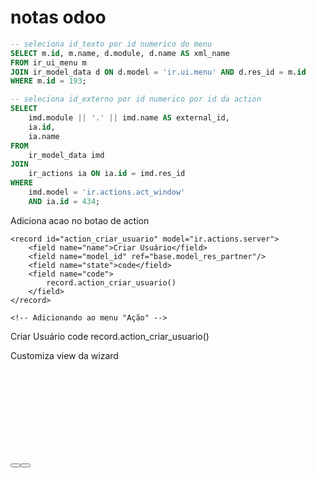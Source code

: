 # notas odoo


```sql
-- seleciona id_texto por id numerico do menu
SELECT m.id, m.name, d.module, d.name AS xml_name
FROM ir_ui_menu m
JOIN ir_model_data d ON d.model = 'ir.ui.menu' AND d.res_id = m.id
WHERE m.id = 193;
```

```sql
-- seleciona id_externo por id numerico por id da action
SELECT
    imd.module || '.' || imd.name AS external_id,
    ia.id,
    ia.name
FROM
    ir_model_data imd
JOIN
    ir_actions ia ON ia.id = imd.res_id
WHERE
    imd.model = 'ir.actions.act_window'
    AND ia.id = 434;
```

Adiciona acao no botao de action


    <record id="action_criar_usuario" model="ir.actions.server">
        <field name="name">Criar Usuário</field>
        <field name="model_id" ref="base.model_res_partner"/>
        <field name="state">code</field>
        <field name="code">
            record.action_criar_usuario()
        </field>
    </record>

    <!-- Adicionando ao menu "Ação" -->
   <record id="action_criar_usuario_ir" model="ir.actions.server">
    <field name="name">Criar Usuário</field>
    <field name="model_id" ref="base.model_res_partner"/>
    <field name="state">code</field>
    <field name="code">
        record.action_criar_usuario()
    </field>
    <field name="binding_model_id" ref="base.model_res_partner"/>
</record>


Customiza view da wizard
<form string="Titulo" class="o_form_full_width">
        <sheet>
          <div style="min-height: 150px; display: flex; align-items: center; justify-content: center;">
            <field name="mensagem" readonly="1" nolabel="1"
                   style="white-space: pre-line; width: 100%; height: 100%; font-size: 15px; text-align: center;"/>
          </div>
        </sheet>
        <footer>
          <button name="action_confirmar" string="CONFIRMAR" type="object" class="btn-primary"/>
          <button string="CANCELAR" class="btn-secondary" special="cancel"/>
        </footer>
      </form>
